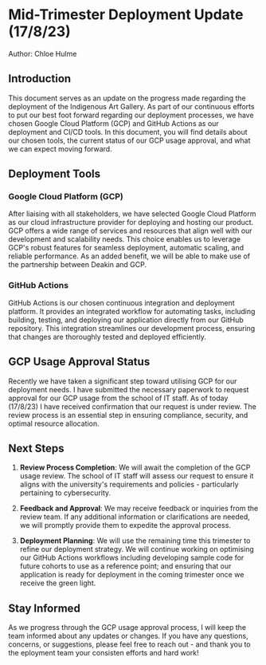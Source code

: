 # Mid-Trimester Deployment Update (17/8/23)

Author: Chloe Hulme

## Introduction

This document serves as an update on the progress made regarding the deployment of the Indigenous
Art Gallery. As part of our continuous efforts to put our best foot forward regarding our deployment
processes, we have chosen Google Cloud Platform (GCP) and GitHub Actions as our deployment and CI/CD
tools. In this document, you will find details about our chosen tools, the current status of our GCP
usage approval, and what we can expect moving forward.

## Deployment Tools

### Google Cloud Platform (GCP)

After liaising with all stakeholders, we have selected Google Cloud Platform as our cloud
infrastructure provider for deploying and hosting our product. GCP offers a wide range of services
and resources that align well with our development and scalability needs. This choice enables us to
leverage GCP's robust features for seamless deployment, automatic scaling, and reliable performance.
As an added benefit, we will be able to make use of the partnership between Deakin and GCP.

### GitHub Actions

GitHub Actions is our chosen continuous integration and deployment platform. It provides an
integrated workflow for automating tasks, including building, testing, and deploying our application
directly from our GitHub repository. This integration streamlines our development process, ensuring
that changes are thoroughly tested and deployed efficiently.

## GCP Usage Approval Status

Recently we have taken a significant step toward utilising GCP for our deployment needs. I have
submitted the necessary paperwork to request approval for our GCP usage from the school of IT staff.
As of today (17/8/23) I have received confirmation that our request is under review. The review
process is an essential step in ensuring compliance, security, and optimal resource allocation.

## Next Steps

1. **Review Process Completion**: We will await the completion of the GCP usage review. The school
   of IT staff will assess our request to ensure it aligns with the university's requirements and
   policies - particularly pertaining to cybersecurity.

2. **Feedback and Approval**: We may receive feedback or inquiries from the review team. If any
   additional information or clarifications are needed, we will promptly provide them to expedite
   the approval process.

3. **Deployment Planning**: We will use the remaining time this trimester to refine our deployment
   strategy. We will continue working on optimising our GitHub Actions workflows including
   developing sample code for future cohorts to use as a reference point; and ensuring that our
   application is ready for deployment in the coming trimester once we receive the green light.

## Stay Informed

As we progress through the GCP usage approval process, I will keep the team informed about any
updates or changes. If you have any questions, concerns, or suggestions, please feel free to reach
out - and thank you to the eployment team your consisten efforts and hard work!
